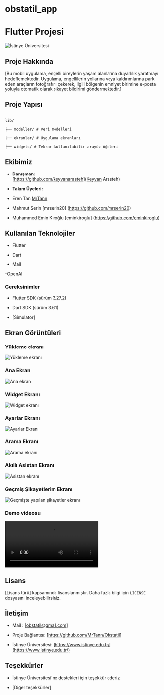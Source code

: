 # obstatil_app


# Flutter Projesi

  

![İstinye Üniversitesi](https://www.unitededucation.com/linklogoch/istinye-university-logo.png)

  

## Proje Hakkında

[Bu mobil uygulama, engelli bireylerin yaşam alanlarına duyarlılık yaratmayı hedeflemektedir. Uygulama, engellilerin yollarına veya kaldırımlarına park eden araçların fotoğrafını çekerek, ilgili bölgenin emniyet birimine e-posta yoluyla otomatik olarak şikayet bildirimi göndermektedir.]


## Proje Yapısı

```

lib/

├── modeller/ # Veri modelleri

├── ekranlar/ # Uygulama ekranları

├── widgets/ # Tekrar kullanılabilir arayüz öğeleri

```

  

## Ekibimiz

-  **Danışman:**  
[https://github.com/keyvanarasteh](Keyvan Arasteh)


-  **Takım Üyeleri:**

- Eren Tan [MrTann](https://github.com/MrTann)
- Mahmut Serin [mrserin20] (https://github.com/mrserin20)
- Muhammed Emin Kıroğlu [eminkiroglu] (https://github.com/eminkiroglu)

  
  

## Kullanılan Teknolojiler

- Flutter

- Dart

- Mail

-OpenAI

  
### Gereksinimler

- Flutter SDK (sürüm 3.27.2)

- Dart SDK (sürüm 3.6.1)

- [Simulator]

  
## Ekran Görüntüleri


### Yükleme ekranı
![Yükleme ekranı](assets/images/screenshots/loading_screen.png)

### Ana Ekran
  ![Ana ekran](assets/images/screenshots/home_screen.png)

### Widget Ekranı
![Widget ekranı](assets/images/screenshots/widget.png)

### Ayarlar Ekranı
![Ayarlar Ekranı](assets/images/screenshots/settings_screen.png)

### Arama Ekranı
![Arama ekranı](assets/images/screenshots/search_screen.png)

### Akıllı Asistan Ekranı
![Asistan ekranı](assets/images/screenshots/voice_screen.png)

### Geçmiş Şikayetlerim Ekranı
![Geçmişte yapılan şikayetler ekranı](assets/images/screenshots/history_screen.png)


### Demo videosu
![Demo videomuz](assets/videos/demovideo.mov)
  

## Lisans

[Lisans türü] kapsamında lisanslanmıştır. Daha fazla bilgi için `LICENSE` dosyasını inceleyebilirsiniz.

  

## İletişim

- Mail : [obstatil@gmail.com]

- Proje Bağlantısı: [https://github.com/MrTann/Obstatil]

- İstinye Üniversitesi: [https://www.istinye.edu.tr/](https://www.istinye.edu.tr/)

  

## Teşekkürler

- İstinye Üniversitesi'ne destekleri için teşekkür ederiz

- [Diğer teşekkürler]

  